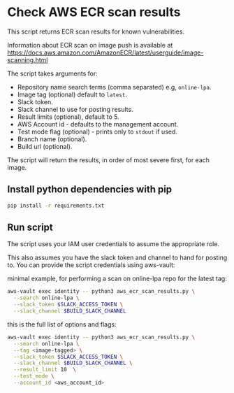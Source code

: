# Check AWS ECR scan results

This script returns ECR scan results for known vulnerabilities.

Information about ECR scan on image push is available at <https://docs.aws.amazon.com/AmazonECR/latest/userguide/image-scanning.html>

The script takes arguments for:

- Repository name search terms (comma separated) e.g, `online-lpa`.
- Image tag (optional) default to `latest`.
- Slack token.
- Slack channel to use for posting results.
- Result limits (optional), default to 5.
- AWS Account id - defaults to the management account.
- Test mode flag (optional) - prints only to `stdout` if used.
- Branch name (optional).
- Build url (optional).

The script will return the results, in order of most severe first, for each image.

## Install python dependencies with pip

``` bash
pip install -r requirements.txt
```

## Run script

The script uses your IAM user credentials to assume the appropriate role.

This also assumes you have the slack token and channel to hand for posting to.
You can provide the script credentials using aws-vault:

minimal example, for performing a scan on online-lpa repo for the latest tag:

``` bash
aws-vault exec identity -- python3 aws_ecr_scan_results.py \
  --search online-lpa \
  --slack_token $SLACK_ACCESS_TOKEN \
  --slack_channel $BUILD_SLACK_CHANNEL
```

this is the full list of options and flags:

``` bash
aws-vault exec identity -- python3 aws_ecr_scan_results.py \
  --search online-lpa \
  --tag <image-tagged> \
  --slack_token $SLACK_ACCESS_TOKEN \
  --slack_channel $BUILD_SLACK_CHANNEL \
  --result_limit 10  \
  --test_mode \
  --account_id <aws_account_id>
```
